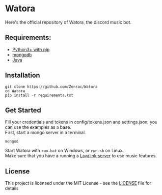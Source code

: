 # Watora
Here's the official repository of Watora, the discord music bot. 

## Requirements: <br>
- [Python3+ with pip](https://www.python.org/downloads/)<br>
- [mongodb](https://www.mongodb.com/download-center/community) <br>
- [Java](https://www.java.com/fr/download/) <br>

## Installation
```
git clone https://github.com/Zenrac/Watora
cd Watora
pip install -r requirements.txt
```

## Get Started
Fill your credentials and tokens in config/tokens.json and settings.json, you can use the examples as a base.<br>
First, start a mongo server in a terminal.
```
mongod
```
Start Watora with `run.bat` on Windows, or `run.sh` on Linux.<br>
Make sure that you have a running a [Lavalink server](https://github.com/Frederikam/Lavalink) to use music features.

## License

This project is licensed under the MIT License - see the [LICENSE](LICENSE) file for details
